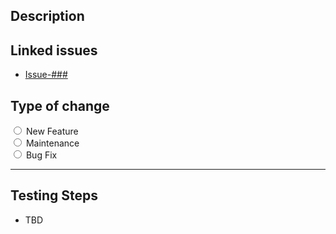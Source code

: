 ## Description

## Linked issues

- [Issue-###](https://github.com/Frank3354/carbooking/issues/###)

## Type of change

<input type="radio" id="newFeature" name="typeOfChange" value="New Feature" />
<label for="newFeature">New Feature</label>
<br />
<input type="radio" id="maintenance" name="typeOfChange" value="New Feature" />
<label for="maintenance">Maintenance</label>
<br />
<input type="radio" id="bugFix" name="typeOfChange" value="New Feature" />
<label for="bugFix">Bug Fix</label>

---
## Testing Steps

- TBD